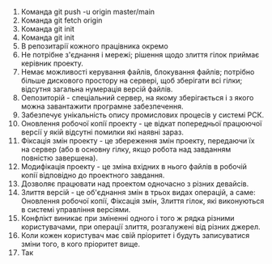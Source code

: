1. Команда git push -u origin master/main
2. Команда git fetch origin
3. Команда git init
4. Команда git init
5. В репозитарії кожного працівника окремо
6. Не потрібне з'єднання і мережі; рішення щодо злиття гілок приймає керівник проекту.
7. Немає можливості керування файлів, блокування файлів; потрібно більше дискового простору на сервері, щоб зберігати всі гілки; відсутня загальна нумерація версій файлів.
8. Оепозиторій - спеціальний сервер, на якому зберігається і з якого можна завантажити програмне забезпечення.
9. Забезпечує унікальність опису промислових процесів у системі РСК.
10. Оновлення робочої копії проекту - це відкат попередньої працюючої версії у якій відсутні помилки які наявні зараз.
11. Фіксація змін проекту - це збереження змін проекту, передаючи їх на сервер (або в основну гілку, якщо робота над завданням повністю завершена).
12. Модифікація проекту - це зміна вхідних в нього файлів в робочій копії відповідно до проектного завдання.
13. Дозволяє працювати над проектом одночасно з різних девайсів.
14. Злиття версій - це об'єднання змін в трьох видах операцій, а саме: Оновлення робочої копії, Фіксація змін, Злиття гілок, які виконуються в системі управління версіями.
15. Конфлікт виникає при зміненні одного і того ж рядка різними користувачами, при операції злиття, розгалужені від різних джерел. 
16. Коли кожен користувач має свій пріоритет і будуть записуватися зміни того, в кого пріоритет вище.
17. Так

